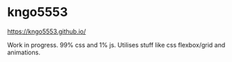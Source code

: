 # kngo5553
https://kngo5553.github.io/

Work in progress.
99% css and 1% js.
Utilises stuff like css flexbox/grid and animations.
